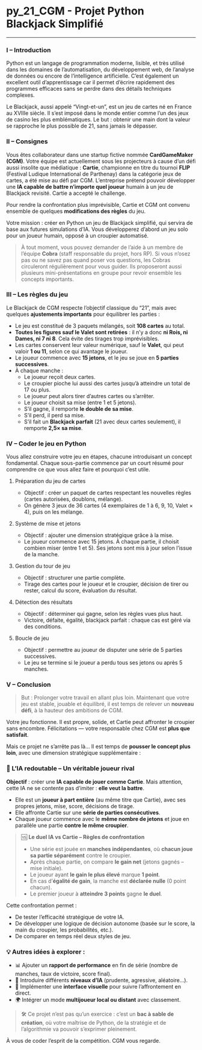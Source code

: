# py_21_CGM - Projet Python Blackjack Simplifié
---------------------------------------------

<h3>I – Introduction</h3>

Python est un langage de programmation moderne, lisible, et très utilisé dans les domaines de l’automatisation, du développement web, de l’analyse de données ou encore de l’intelligence artificielle. C’est également un excellent outil d’apprentissage car il permet d’écrire rapidement des programmes efficaces sans se perdre dans des détails techniques complexes.

Le Blackjack, aussi appelé “Vingt-et-un”, est un jeu de cartes né en France au XVIIIe siècle. Il s’est imposé dans le monde entier comme l’un des jeux de casino les plus emblématiques. Le but : obtenir une main dont la valeur se rapproche le plus possible de 21, sans jamais le dépasser.

<h3>II – Consignes</h3>

Vous êtes collaborateur dans une startup fictive nommée **CardGameMaker (CGM)**. Votre équipe est actuellement sous les projecteurs à cause d’un défi aussi insolite que médiatique : **Cartie**, championne en titre du tournoi **FLIP** (Festival Ludique International de Parthenay) dans la catégorie jeux de cartes, a été mise au défi par CGM. L’entreprise prétend pouvoir développer une **IA capable de battre n’importe quel joueur** humain à un jeu de Blackjack revisité. Cartie a accepté le challenge.

Pour rendre la confrontation plus imprévisible, Cartie et CGM ont convenu ensemble de quelques **modifications des règles** du jeu.

Votre mission : créer en Python un jeu de Blackjack simplifié, qui servira de base aux futures simulations d’IA. Vous développerez d’abord un jeu solo pour un joueur humain, opposé à un croupier automatisé.

> À tout moment, vous pouvez demander de l’aide à un membre de l’équipe **Cobra** (staff responsable du projet, hors RP). Si vous n’osez pas ou ne savez pas quand poser vos questions, les Cobras circuleront régulièrement pour vous guider. Ils proposeront aussi plusieurs mini-présentations en groupe pour revoir ensemble les concepts importants.

<h3>III – Les règles du jeu</h3>

Le Blackjack de CGM respecte l’objectif classique du “21”, mais avec quelques **ajustements importants** pour équilibrer les parties :

- Le jeu est constitué de 3 paquets mélangés, soit **108 cartes** au total.
- **Toutes les figures sauf le Valet sont retirées** : il n’y a donc **ni Rois, ni Dames, ni 7 ni 8**. Cela évite des tirages trop imprévisibles.
- Les cartes conservent leur valeur numérique, sauf le **Valet**, qui peut valoir **1 ou 11**, selon ce qui avantage le joueur.
- Le joueur commence avec **15 jetons**, et le jeu se joue en **5 parties successives**.
- À chaque manche :
  - Le joueur reçoit deux cartes.
  - Le croupier pioche lui aussi des cartes jusqu’à atteindre un total de 17 ou plus.
  - Le joueur peut alors tirer d’autres cartes ou s’arrêter.
  - Le joueur choisit sa mise (entre 1 et 5 jetons).
  - S’il gagne, il remporte **le double de sa mise**.
  - S’il perd, il perd sa mise.
  - S’il fait un **Blackjack parfait** (21 avec deux cartes seulement), il remporte **2,5× sa mise**.

<h3>IV – Coder le jeu en Python</h3>

Vous allez construire votre jeu en étapes, chacune introduisant un concept fondamental. Chaque sous-partie commence par un court résumé pour comprendre ce que vous allez faire et pourquoi c’est utile.

1. Préparation du jeu de cartes
   - Objectif : créer un paquet de cartes respectant les nouvelles règles (cartes autorisées, doublons, mélange).
   - On génère 3 jeux de 36 cartes (4 exemplaires de 1 à 6, 9, 10, Valet × 4), puis on les mélange.

2. Système de mise et jetons
   - Objectif : ajouter une dimension stratégique grâce à la mise.
   - Le joueur commence avec 15 jetons. À chaque partie, il choisit combien miser (entre 1 et 5). Ses jetons sont mis à jour selon l’issue de la manche.

3. Gestion du tour de jeu
   - Objectif : structurer une partie complète.
   - Tirage des cartes pour le joueur et le croupier, décision de tirer ou rester, calcul du score, évaluation du résultat.

4. Détection des résultats
   - Objectif : déterminer qui gagne, selon les règles vues plus haut.
   - Victoire, défaite, égalité, blackjack parfait : chaque cas est géré via des conditions.

5. Boucle de jeu
   - Objectif : permettre au joueur de disputer une série de 5 parties successives.
   - Le jeu se termine si le joueur a perdu tous ses jetons ou après 5 manches.

<h3>V – Conclusion</h3>

> But : Prolonger votre travail en allant plus loin. Maintenant que votre jeu est stable, jouable et équilibré, il est temps de relever un **nouveau défi**, à la hauteur des ambitions de CGM.

Votre jeu fonctionne. Il est propre, solide, et Cartie peut affronter le croupier sans encombre. Félicitations — votre responsable chez CGM est **plus que satisfait**.

Mais ce projet ne s’arrête pas là… Il est temps de **pousser le concept plus loin**, avec une dimension stratégique supplémentaire :

### 🤖 L’IA redoutable – Un véritable joueur rival

**Objectif** : créer une **IA capable de jouer comme Cartie**. Mais attention, cette IA ne se contente pas d’imiter : **elle veut la battre**.

- Elle est un **joueur à part entière** (au même titre que Cartie), avec ses propres jetons, mise, score, décisions de tirage.
- Elle affronte Cartie sur une **série de parties consécutives**.
- Chaque joueur commence avec le **même nombre de jetons** et joue en parallèle une partie **contre le même croupier**.

> 🆚 **Le duel IA vs Cartie – Règles de confrontation**
>
> - Une série est jouée en **manches indépendantes**, où **chacun joue sa partie séparément** contre le croupier.
> - Après chaque partie, on compare **le gain net** (jetons gagnés – mise initiale).
> - Le joueur ayant **le gain le plus élevé** marque **1 point**.
> - En cas d’**égalité de gain**, la manche est **déclarée nulle** (0 point chacun).
> - Le premier joueur à **atteindre 3 points** gagne **le duel**.

Cette confrontation permet :
- De tester l’efficacité stratégique de votre IA.
- De développer une logique de décision autonome (basée sur le score, la main du croupier, les probabilités, etc.).
- De comparer en temps réel deux styles de jeu.

### 💡 Autres idées à explorer :

- 📊 Ajouter un **rapport de performance** en fin de série (nombre de manches, taux de victoire, score final).
- 🧠 Introduire différents **niveaux d’IA** (prudente, agressive, aléatoire…).
- 🎨 Implémenter une **interface visuelle** pour suivre l’affrontement en direct.
- 🌍 Intégrer un mode **multijoueur local ou distant** avec classement.

> 🛠 Ce projet n’est pas qu’un exercice : c’est un **bac à sable de création**, où votre maîtrise de Python, de la stratégie et de l’algorithmie va pouvoir s’exprimer pleinement.

À vous de coder l’esprit de la compétition. CGM vous regarde.
